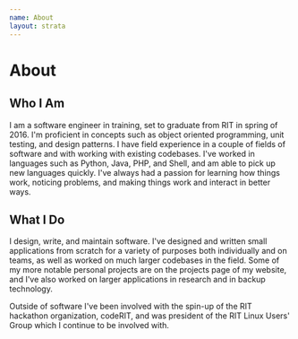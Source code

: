 ```yaml
---
name: About
layout: strata
---
```


About
==========

Who I Am
---------

I am a software engineer in training, set to graduate from RIT in spring of 2016. I'm proficient in concepts such as object oriented programming, unit testing, and design patterns. I have field experience in a couple of fields of software and with working with existing codebases. I've worked in languages such as Python, Java, PHP, and Shell, and am able to pick up new languages quickly. I've always had a passion for learning how things work, noticing problems, and making things work and interact in better ways.

What I Do
----------

I design, write, and maintain software. I've designed and written small applications from scratch for a variety of purposes both individually and on teams, as well as worked on much larger codebases in the field. Some of my more notable personal projects are on the projects page of my website, and I've also worked on larger applications in research and in backup technology.

Outside of software I've been involved with the spin-up of the RIT hackathon organization, codeRIT, and was president of the RIT Linux Users' Group which I continue to be involved with.

